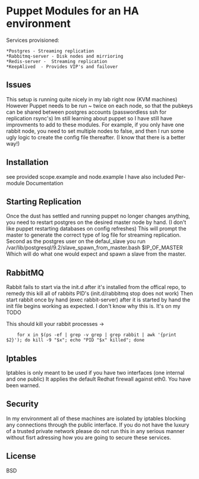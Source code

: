 Puppet Modules for an HA environment 
====================================
Services provisioned:

 
	*Postgres - Streaming replication 
	*Rabbitmq-server - Disk nodes and mirrioring 
	*Redis-server -  Streaming replication
	*KeepAlived  - Provides VIP's and failover


Issues
------

This setup is running quite nicely in my lab right now (KVM machines) However Puppet needs to be run ~ twice on each node, so that the pubkeys can be shared between postgres accounts (passwordless ssh for replication rsync's)
Im still learning about puppet so I have still have improvments to add to these modules. For example, if you only have one rabbit node, you need to set multiple nodes to false, and then I run some ugly logic to create the config file thereafter. 
(I know that there is a better way!)


Installation
------------
see provided scope.example and node.example 
I have also included Per-module Documentation

Starting Replication
--------------------
Once the dust has settled and running puppet no longer changes anything, you need to restart postgres on the desired master node by hand. (I don't like puppet restarting databases on config refreshes) This will prompt the master to generate the correct type of log file for streaming replication.
Second as the postgres user on the defaul_slave you run /var/lib/postgresql/9.2/slave_spawn_from_master.bash $IP_OF_MASTER Which will do what one would expect and spawn a slave from the master. 

RabbitMQ
-------- 
Rabbit fails to start via the init.d after it's installed from the offical repo, to remedy this kill all of rabbits PID's (init.d/rabbitmq stop does not work) Then start rabbit once by hand (exec rabbit-server) after it is started by hand the init file begins working as expected. I don't know why this is. It's on my TODO

This should kill your rabbit processes -> 

        for x in $(ps -ef | grep -v grep | grep rabbit | awk '{print $2}'); do kill -9 "$x"; echo "PID "$x" killed"; done

Iptables
--------
Iptables is only meant to be used if you have two interfaces (one internal and one public) It applies the default Redhat firewall against eth0. You have been warned.

Security
--------
In my environment all of these machines are isolated by iptables blocking any connections through the public interface.
If you do not have the luxury of a trusted private network please do not run this in any serious manner without fisrt adressing how you are going to secure these services.

License
------
BSD

